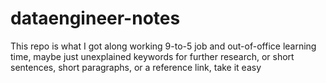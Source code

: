 # dataengineer-notes
This repo is what I got along working 9-to-5 job and out-of-office learning time, maybe just unexplained keywords for further research, or short sentences, short paragraphs, or a reference link, take it easy
